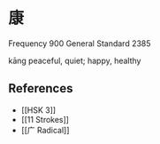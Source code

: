 # 康
Frequency 900
General Standard 2385

kāng
peaceful, quiet; happy, healthy

## References
- [[HSK 3]]
- [[11 Strokes]]
- [[广 Radical]]